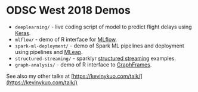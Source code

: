 # ODSC West 2018 Demos

- `deeplearning/` - live coding script of model to predict flight delays using [Keras](https://keras.rstudio.com/).
- `mlflow/` - demo of R interface for [MLflow](https://github.com/mlflow/mlflow/tree/master/mlflow/R/mlflow).
- `spark-ml-deployment/` - demo of Spark ML pipelines and deployment using pipelines and [MLeap](https://spark.rstudio.com/guides/mleap/).
- `structured-streaming/` - sparklyr [structured streaming](https://spark.rstudio.com/guides/streaming/) examples.
- `graph-analysis/` - demo of R interface to [GraphFrames](https://github.com/rstudio/graphframes).

See also my other talks at [https://kevinykuo.com/talk/](https://kevinykuo.com/talk/)
